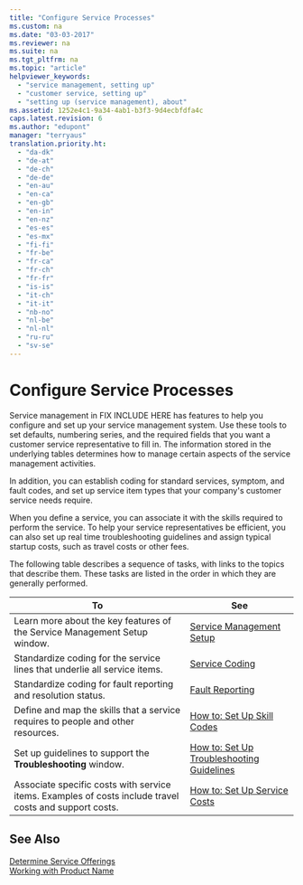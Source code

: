 ```yaml
---
title: "Configure Service Processes"
ms.custom: na
ms.date: "03-03-2017"
ms.reviewer: na
ms.suite: na
ms.tgt_pltfrm: na
ms.topic: "article"
helpviewer_keywords: 
  - "service management, setting up"
  - "customer service, setting up"
  - "setting up (service management), about"
ms.assetid: 1252e4c1-9a34-4ab1-b3f3-9d4ecbfdfa4c
caps.latest.revision: 6
ms.author: "edupont"
manager: "terryaus"
translation.priority.ht: 
  - "da-dk"
  - "de-at"
  - "de-ch"
  - "de-de"
  - "en-au"
  - "en-ca"
  - "en-gb"
  - "en-in"
  - "en-nz"
  - "es-es"
  - "es-mx"
  - "fi-fi"
  - "fr-be"
  - "fr-ca"
  - "fr-ch"
  - "fr-fr"
  - "is-is"
  - "it-ch"
  - "it-it"
  - "nb-no"
  - "nl-be"
  - "nl-nl"
  - "ru-ru"
  - "sv-se"
---
```

# Configure Service Processes
Service management in FIX INCLUDE HERE<!--[!INCLUDE[navnow](../ApplicationDesign/includes/navnow_md.md)] --> has features to help you configure and set up your service management system. Use these tools to set defaults, numbering series, and the required fields that you want a customer service representative to fill in. The information stored in the underlying tables determines how to manage certain aspects of the service management activities.  
  
 In addition, you can establish coding for standard services, symptom, and fault codes, and set up service item types that your company's customer service needs require.  
  
 When you define a service, you can associate it with the skills required to perform the service. To help your service representatives be efficient, you can also set up real time troubleshooting guidelines and assign typical startup costs, such as travel costs or other fees.  
  
 The following table describes a sequence of tasks, with links to the topics that describe them. These tasks are listed in the order in which they are generally performed.  
  
|**To**|**See**|  
|------------|-------------|  
|Learn more about the key features of the Service Management Setup window.|[Service Management Setup](../Service/service-management-setup.md)|  
|Standardize coding for the service lines that underlie all service items.|[Service Coding](../Service/service-coding.md)|  
|Standardize coding for fault reporting and resolution status.|[Fault Reporting](../Service/fault-reporting.md)|  
|Define and map the skills that a service requires to people and other resources.|[How to: Set Up Skill Codes](../Service/how-to-set-up-skill-codes.md)|  
|Set up guidelines to support the **Troubleshooting** window.|[How to: Set Up Troubleshooting Guidelines](../Service/how-to-set-up-troubleshooting-guidelines.md)|  
|Associate specific costs with service items. Examples of costs include travel costs and support costs.|[How to: Set Up Service Costs](../Service/how-to-set-up-service-costs.md)|  
  
## See Also  
 [Determine Service Offerings](../Service/determine-service-offerings.md)   
 [Working with Product Name](../WorkingWithDynamics/working-with-$-p_1-product-name-$-.md)